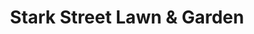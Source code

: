 ---
title: "Stark Street Lawn & Garden"
url: /portland/stark-street-lawn-and-garden/
shop: agrarian
---